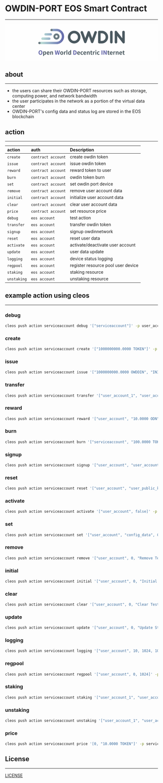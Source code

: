# OWDIN-PORT EOS Smart Contract
---
[![OWDIN NETWORK](doc/OWDINLOGO.png "OWDIN NETWORK")](https://owdin.network/)

## about
---
 * the users can share their OWDIN-PORT resources such as storage, computing power, and network bandwidth
 * the user participates in the network as a portion of the virtual data center
 * OWDIN-PORT's config data and status log are stored in the EOS blockchain

## action
---
| action      | auth               | Description                        |
|:------------|:-------------------|:-----------------------------------|
| `create`    | `contract account` | create owdin token                 |
| `issue`     | `contract account` | issue owdin token                  |
| `reward`    | `contract account` | reward token to user               |
| `burn`      | `contract account` | owdin token burn                   |
| `set`       | `contract account` | set owdin port device              |
| `remove`    | `contract account` | remove user account data           |
| `initial`   | `contract account` | initialize user account data       |
| `clear`     | `contract account` | clear user account data            |
| `price`     | `contract account` | set resource price                 |
| `debug`     | `eos account`      | test action                        |
| `transfer`  | `eos account`      | transfer owdin token               |
| `signup`    | `eos account`      | signup owdinnetwork                |
| `reset`     | `eos account`      | reset user data                    |
| `activate`  | `eos account`      | activate/deactivate user account   |
| `update`    | `eos account`      | user data update                   |
| `logging`   | `eos account`      | device status logging              |
| `regpool`   | `eos account`      | register resource pool user device |
| `staking`   | `eos account`      | staking resource                   |
| `unstaking` | `eos account`      | unstaking resource                 |

## example action using cleos
---
### debug
```bash
cleos push action serviceaccount debug '["serviceaccount"]' -p user_account@active
```

### create
```bash
cleos push action serviceaccount create '["1000000000.0000 TOKEN"]' -p serviceaccount@active
```

### issue
```bash
cleos push action serviceaccount issue '["1000000000.0000 OWDDIN", "INITIAL TOKEN ISSUE"]' -p serviceaccount@active
```

### transfer
```bash
cleos push action serviceaccount transfer '["user_account_1", "user_account_2", "1000000.0000 TOKEN", "transfer Test"]' -p user_account_1@active
```

### reward
```bash
cleos push action serviceaccount reward '["user_account", "10.0000 ODN", "TOKEN Reward Test"]' -p serviceaccount@active
```

### burn
```bash
cleos push action serviceaccount burn '["serviceaccount", "100.0000 TOKEN", "TOKEN BURN Test"]' -p serviceaccount@active
```

### signup
```bash
cleos push action serviceaccount signup '["user_account", "user_account", "user_public_key_1", "device_unique_index_1", "secure_ip_index_1", 10240, 409600, 1024000, 0, 0 ]' -p user_account@active
```

### reset
```bash
cleos push action serviceaccount reset '["user_account", "user_public_key_reset_1", "device_unique_index_reset_1", "secure_ip_index_reset_1", 10241, 409601, 1024001, 0, 0 ]' -p user_account@active
```

### activate
```bash
cleos push action serviceaccount activate '["user_account", false]' -p user_account@active
```

### set
```bash
cleos push action serviceaccount set '["user_account", "config_data", 0, "Config Setting Test"]' -p serviceaccount@active
```

### remove
```bash
cleos push action serviceaccount remove '["user_account", 0, "Remove Test"]' -p serviceaccount@active
```

### initial
```bash
cleos push action serviceaccount initial '["user_account", 0, "Initial Test"]' -p serviceaccount@active
```

### clear
```bash
cleos push action serviceaccount clear '["user_account", 0, "Clear Test"]' -p serviceaccount@active
```

### update
```bash
cleos push action serviceaccount update '["user_account", 0, "Update Status", "Update Test"]' -p user_account@active
```

### logging
```bash
cleos push action serviceaccount logging '["user_account", 10, 1024, 10240, 1024, 5120, 200, "Logging Status", "Logging Test"]' -p user_account@active
```

### regpool
```bash
cleos push action serviceaccount regpool '["user_account", 0, 1024]' -p user_account@active
```

### staking
```bash
cleos push action serviceaccount staking '["user_account_1", "user_account_2", 0, "10.0000 TOKEN"]' -p user_account_1@active
```

### unstaking
```bash
cleos push action serviceaccount unstaking '["user_account_1", "user_account_2", 1, 0]' -p user_account_1@active
```

### price
```bash
cleos push action serviceaccount price '[0, "10.0000 TOKEN"]' -p serviceaccount@active
```

## License
---
[LICENSE](LICENSE)

